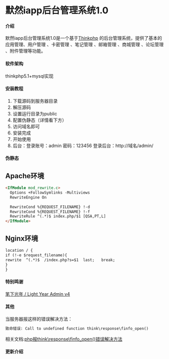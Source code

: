# 默然iapp后台管理系统1.0

#### 介绍
默然iapp后台管理系统1.0是一个基于[Thinkphp](https://www.thinkphp.cn/) 的后台管理系统，提供了基本的应用管理、用户管理 、卡密管理 、笔记管理 、邮箱管理 、商城管理 、论坛管理 、附件管理等功能。


#### 软件架构
thinkphp5.1+mysql实现


#### 安装教程

1. 下载源码到服务器目录
2. 解压源码
3. 设置运行目录为public
4. 配置伪静态（详情看下方）
5. 访问域名即可
6. 安装完成
7. 开始使用
8. 后台：登录账号：admin 密码：123456  登录后台：http://域名/admin/

#### 伪静态
## Apache环境
```html
<IfModule mod_rewrite.c>
  Options +FollowSymlinks -Multiviews
  RewriteEngine On
 
  RewriteCond %{REQUEST_FILENAME} !-d
  RewriteCond %{REQUEST_FILENAME} !-f
  RewriteRule ^(.*)$ index.php/$1 [QSA,PT,L]
</IfModule>
```
## Nginx环境
```html
location / {
if (!-e $request_filename){
rewrite  ^(.*)$  /index.php?s=$1  last;   break;
}
}
```

#### 特别鸣谢
[笔下光年 / Light Year Admin v4](https://gitee.com/yinqi/Light-Year-Admin-Template-v4)


#### 其他
当服务器报这样的错误解决方法：
```html
致命错误: Call to undefined function think\response\finfo_open()
```
相关文档:[php报think\response\finfo_open()错误解决方法](https://moranblog.cn/45.html)


#### 更新介绍

